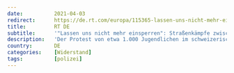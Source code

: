 ```yaml
---
date:          2021-04-03
redirect:      https://de.rt.com/europa/115365-lassen-uns-nicht-mehr-einsperren-strassenkaempfe-jugendliche-polizei-schweiz/
title:         RT DE
subtitle:      '"Lassen uns nicht mehr einsperren": Straßenkämpfe zwischen Jugendlichen und Polizei in der Schweiz'
description:   'Der Protest von etwa 1.000 Jugendlichen im schweizerischen St. Gallen eskalierte am Freitagabend. Die Jugendlichen warfen Böller, die Polizei schoss mit Gummischrot und Tränengas in die Menge – nach eigener Angabe aus "Notwehr". Die Straßenschlacht dauerte mehrere Stunden.'
country:       DE
categories:    [Widerstand]
tags:          [polizei]
---
```

